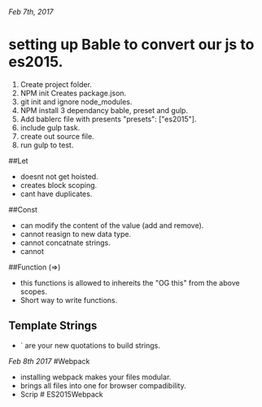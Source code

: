 _Feb 7th, 2017_
# setting up Bable to convert our js to es2015.
1. Create project folder.
2. NPM init Creates package.json.
3. git init and ignore node_modules.
4. NPM install 3 dependancy bable, preset and gulp.
5. Add bablerc file with presents "presets": ["es2015"].
6. include gulp task.
7. create out source file.
8. run gulp to test.

##Let
* doesnt not get hoisted.
* creates block scoping.
* cant have duplicates.

##Const
* can modify the content of the value (add and remove).
* cannot reasign to new data type.
* cannot concatnate strings.
* cannot 

##Function (=>)
* this functions is allowed to inhereits the "OG this" from the above scopes.
* Short way to write functions.

## Template Strings
* ` are your new quotations to build strings.

_Feb 8th 2017_
#Webpack
* installing webpack makes your files modular.
* brings all files into one for browser compadibility.
* Scrip # ES2015Webpack
